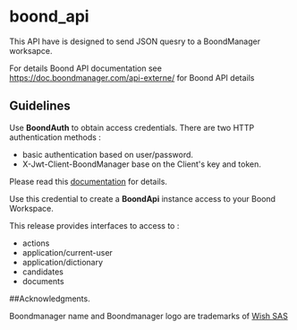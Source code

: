 # boond_api

This API have is designed to send JSON quesry to a BoondManager worksapce.

For details Boond API documentation see
https://doc.boondmanager.com/api-externe/ for Boond API details

## Guidelines

Use **BoondAuth** to obtain access credentials.
There are two HTTP authentication methods : 
- basic authentication based on user/password.
- X-Jwt-Client-BoondManager base on the Client's key and token.

Please read this [documentation](https://support.boondmanager.com/hc/fr/articles/360029994751-Authentication) for details.

Use this credential to create a **BoondApi** instance access to your Boond Workspace.

This release provides interfaces to access to : 
- actions
- application/current-user
- application/dictionary
- candidates
- documents

##Acknowledgments.

Boondmanager name and Boondmanager logo are trademarks of [Wish SAS](https://www.boondmanager.com/mentions-legales/) 

